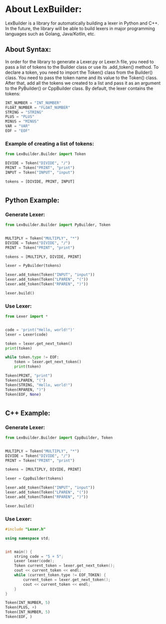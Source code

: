 # About LexBuilder:
LexBuilder is a library for automatically building a lexer in Python and C++. In the future, the library will be able to build lexers in major programming languages such as Golang, Java/Kotlin, etc.

## About Syntax:
In order for the library to generate a Lexer.py or Lexer.h file, you need to pass a list of tokens to the Builder class or use its .add_token() method. To declare a token, you need to import the Token() class from the Builder() class. You need to pass the token name and its value to the Token() class. After that, add all the tokens we created to a list and pass it as an argument to the PyBuilder() or CppBuilder class. By default, the lexer contains the tokens:
```python
INT_NUMBER = "INT_NUMBER"
FLOAT_NUMBER = "FLOAT_NUMBER"
STRING = "STRING"
PLUS = "PLUS"
MINUS = "MINUS"
VAR = "VAR"
EOF = "EOF"
```
### Example of creating a list of tokens:
```python
from LexBuilder.Builder import Token

DIVIDE = Token("DIVIDE", "/")
PRINT = Token("PRINT", "print")
INPUT = Token("INPUT", "input")

tokens = [DIVIDE, PRINT, INPUT]
```
#
## Python Example:
### Generate Lexer:
```python
from LexBuilder.Builder import PyBuilder, Token


MULTIPLY = Token("MULTIPLY", "*")
DIVIDE = Token("DIVIDE", "/")
PRINT = Token("PRINT", "print")

tokens = [MULTIPLY, DIVIDE, PRINT]

lexer = PyBuilder(tokens)

lexer.add_token(Token("INPUT", "input"))
lexer.add_token(Token("LPAREN", "("))
lexer.add_token(Token("RPAREN", ")"))

lexer.build()
```

### Use Lexer:
```python
from Lexer import *


code = 'print("Hello, world!")'
lexer = Lexer(code)

token = lexer.get_next_token()
print(token)

while token.type != EOF:
    token = lexer.get_next_token()
    print(token)
```

```python
Token(PRINT, "print")
Token(LPAREN, "(")
Token(STRING, "Hello, world!")
Token(RPAREN, ")")
Token(EOF, None)
```
#
## C++ Example:
### Generate Lexer:
```python
from LexBuilder.Builder import CppBuilder, Token


MULTIPLY = Token("MULTIPLY", "*")
DIVIDE = Token("DIVIDE", "/")
PRINT = Token("PRINT", "print")

tokens = [MULTIPLY, DIVIDE, PRINT]

lexer = CppBuilder(tokens)

lexer.add_token(Token("INPUT", "input"))
lexer.add_token(Token("LPAREN", "("))
lexer.add_token(Token("RPAREN", ")"))

lexer.build()
```

### Use Lexer:
```cpp
#include "Lexer.h"

using namespace std;


int main() {
    string code = "5 + 5";
    Lexer lexer(code);
    Token current_token = lexer.get_next_token();
    cout << current_token << endl;
    while (current_token.type != EOF_TOKEN) {
        current_token = lexer.get_next_token();
        cout << current_token << endl;
    }
}

```

```python
Token(INT_NUMBER, 5)
Token(PLUS, +)
Token(INT_NUMBER, 5)
Token(EOF, )
```